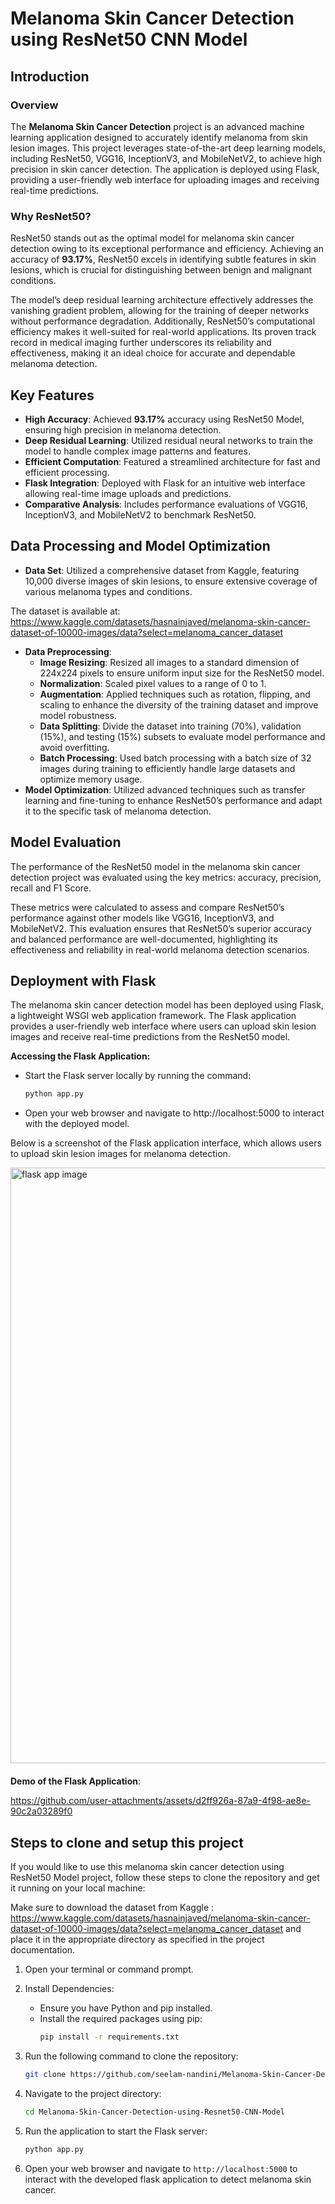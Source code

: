 # Melanoma Skin Cancer Detection using ResNet50 CNN Model
## Introduction
### Overview
The **Melanoma Skin Cancer Detection** project is an advanced machine learning application designed to accurately identify melanoma from skin lesion images. This project leverages state-of-the-art deep learning models, including ResNet50, VGG16, InceptionV3, and MobileNetV2, to achieve high precision in skin cancer detection. The application is deployed using Flask, providing a user-friendly web interface for uploading images and receiving real-time predictions.
### Why ResNet50?
ResNet50 stands out as the optimal model for melanoma skin cancer detection owing to its exceptional performance and efficiency. Achieving an accuracy of **93.17%**, ResNet50 excels in identifying subtle features in skin lesions, which is crucial for distinguishing between benign and malignant conditions.

The model’s deep residual learning architecture effectively addresses the vanishing gradient problem, allowing for the training of deeper networks without performance degradation. Additionally, ResNet50’s computational efficiency makes it well-suited for real-world applications. Its proven track record in medical imaging further underscores its reliability and effectiveness, making it an ideal choice for accurate and dependable melanoma detection.
## Key Features
- **High Accuracy**: Achieved **93.17%** accuracy using ResNet50 Model, ensuring high precision in melanoma detection.
- **Deep Residual Learning**: Utilized residual neural networks to train the model to handle complex image patterns and features.
- **Efficient Computation**: Featured a streamlined architecture for fast and efficient processing.
- **Flask Integration**: Deployed with Flask for an intuitive web interface allowing real-time image uploads and predictions.
- **Comparative Analysis**: Includes performance evaluations of VGG16, InceptionV3, and MobileNetV2 to benchmark ResNet50.

## Data Processing and Model Optimization
- **Data Set**: Utilized a comprehensive dataset from Kaggle, featuring 10,000 diverse images of skin lesions, to ensure extensive coverage of various melanoma types and conditions.

The dataset is available at: https://www.kaggle.com/datasets/hasnainjaved/melanoma-skin-cancer-dataset-of-10000-images/data?select=melanoma_cancer_dataset
- **Data Preprocessing**:
  - **Image Resizing**: 
     Resized all images to a standard dimension of 224x224 pixels to ensure uniform input size for the ResNet50 model.
  - **Normalization**:  Scaled pixel values to a range of 0 to 1. 
  - **Augmentation**: Applied techniques such as rotation, flipping, and scaling to enhance the diversity of the training dataset and improve model robustness.
  - **Data Splitting**: Divide the dataset into training (70%), validation (15%), and testing (15%) subsets to evaluate model performance and avoid overfitting.
  - **Batch Processing**: Used batch processing with a batch size of 32 images during training to efficiently handle large datasets and optimize memory usage.
- **Model Optimization**: Utilized advanced techniques such as transfer learning and fine-tuning to enhance ResNet50’s performance and adapt it to the specific task of melanoma detection.

## Model Evaluation
The performance of the ResNet50 model in the melanoma skin cancer detection project was evaluated using the key metrics: accuracy, precision, recall and F1 Score.

These metrics were calculated to assess and compare ResNet50’s performance against other models like VGG16, InceptionV3, and MobileNetV2. This evaluation ensures that ResNet50’s superior accuracy and balanced performance are well-documented, highlighting its effectiveness and reliability in real-world melanoma detection scenarios.

## Deployment with Flask
The melanoma skin cancer detection model has been deployed using Flask, a lightweight WSGI web application framework. The Flask application provides a user-friendly web interface where users can upload skin lesion images and receive real-time predictions from the ResNet50 model.

**Accessing the Flask Application:** 
- Start the Flask server locally by running the command:
  ```bash
  python app.py
- Open your web browser and navigate to http://localhost:5000 to interact with the deployed model.

Below is a screenshot of the Flask application interface, which allows users to upload skin lesion images for melanoma detection.

<img width="953" alt="flask app image" src="https://github.com/user-attachments/assets/5b7ed454-1fec-48e1-b3e7-729d8a87dc30">
<p style="margin-bottom: 20px;"></p>

**Demo of the Flask Application**:

https://github.com/user-attachments/assets/d2ff926a-87a9-4f98-ae8e-90c2a03289f0


## Steps to clone and setup this project

If you would like to use this melanoma skin cancer detection using ResNet50 Model project, follow these steps to clone the repository and get it running on your local machine:

Make sure to download the dataset from Kaggle : https://www.kaggle.com/datasets/hasnainjaved/melanoma-skin-cancer-dataset-of-10000-images/data?select=melanoma_cancer_dataset and place it in the appropriate directory as specified in the project documentation.

1. Open your terminal or command prompt.
2. Install Dependencies:
   - Ensure you have Python and pip installed.
   - Install the required packages using pip:
     ```bash
     pip install -r requirements.txt
     ```

3. Run the following command to clone the repository:
    ```bash
    git clone https://github.com/seelam-nandini/Melanoma-Skin-Cancer-Detection-using-Resnet50-CNN-Model.git
    ```

4. Navigate to the project directory:
    ```bash
    cd Melanoma-Skin-Cancer-Detection-using-Resnet50-CNN-Model
    ```

5. Run the application to start the Flask server:
     ```bash
     python app.py
     ```

6. Open your web browser and navigate to `http://localhost:5000` to interact with the developed flask application to detect melanoma skin cancer.
